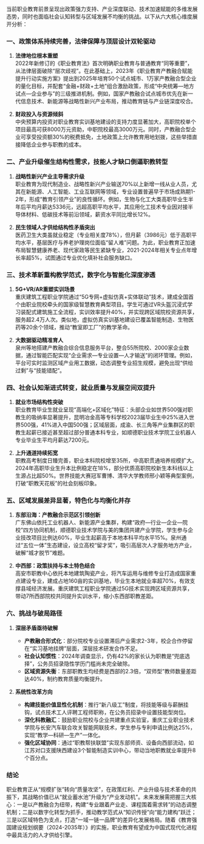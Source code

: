 当前职业教育前景呈现出政策强力支持、产业深度联动、技术加速赋能的多维发展态势，同时也面临社会认知转型与区域发展不均衡的挑战。以下从六大核心维度展开分析：

### 一、政策体系持续完善，法律保障与顶层设计双轮驱动
1. **法律地位根本重塑**  
   2022年新修订的《职业教育法》首次明确职业教育与普通教育“同等重要”，从法律层面破除“层次歧视”。在此基础上，2023年《职业教育产教融合赋能提升行动实施方案》提出到2025年培育50个试点城市、1万家产教融合型企业的量化目标，并配套“金融+财政+土地”组合激励政策，形成“中央统筹—地方试点—企业参与”的三级推进机制。例如，国家产教融合试点城市优先在新一代信息技术、新能源等战略性新兴产业布局，推动教育链与产业链深度咬合。

2. **财政投入与资源倾斜**  
   中央预算内投资对职业教育实训基地建设的支持力度显著加大，高职院校单个项目最高可获8000万元资助，中职院校最高3000万元。同时，产教融合型企业可享受投资额30%的税费抵免，土地政策上允许教育用地划拨，这些举措直接降低企业参与职教的成本。

### 二、产业升级催生结构性需求，技能人才缺口倒逼职教转型
1. **战略性新兴产业主导需求升级**  
   职业教育为现代制造业、战略性新兴产业输送70%以上新增一线从业人员，尤其在新能源、人工智能、工业互联网等领域，专业设置普遍早于市场成熟期1-2年，形成“教育引领产业”的良性循环。例如，生物与化工大类高职毕业生半年后平均月薪达5336元，远超高职平均水平，其应用化工技术专业因对接半导体材料、低碳技术等前沿领域，薪资水平同比增长12%。

2. **民生领域人才供给结构性矛盾突出**  
   医药卫生大类虽就业稳定（专业相关度78%），但月薪（3986元）低于高职平均水平，基层医疗与养老护理岗位面临“留人难”问题。为此，职业教育正加速布局智慧健康养老、现代家政等民生紧缺专业，2021-2024年相关专业点年增长率超5%，试图通过专业优化填补社会服务缺口。

### 三、技术革新重构教学范式，数字化与智能化深度渗透
1. **5G+VR/AR重塑实训场景**  
   重庆建筑工程职业学院通过“5G专网+虚拟仿真+实体联动”技术，建成全国首个由职业院校牵头的国家级智慧教育典型项目。学生可通过VR头盔沉浸式学习装配式建筑施工全流程，实训效率提升40%，并实现跨区域院校资源共享，服务超2.4万人次。类似地，虚拟仿真实训基地建设已覆盖智能制造、生物医药等20余个领域，推动“教室即工厂”的教学革命。

2. **大数据驱动精准育人**  
   泉州等地搭建产教融合综合信息服务平台，整合55所院校、2000家企业数据，通过智能匹配实现“企业需求—专业设置—人才输送”的闭环管理。例如，平台可实时监测区域产业用工数据，动态调整专业招生规模，避免出现“供给过剩”与“技能错配”。

### 四、社会认知渐进式转变，就业质量与发展空间双提升
1. **就业市场结构性突破**  
   职业教育毕业生就业呈现“高端化+区域化”特征：头部企业如世界500强对职教生的吸纳率显著提升，昆明冶金高等专科学校2023届毕业生中25%进入世界500强，41%进入中国500强；区域层面，成渝、长三角等产业集群区的职教生起薪已接近甚至超过部分普通本科专业，如顺德职业技术学院工业机器人专业毕业生平均月薪达7200元。

2. **上升通道持续拓宽**  
   职教高考制度日臻完善，职业本科院校增至35所，中高职贯通培养规模扩大。2024年高职毕业生升本比例稳定在18%，部分优质高职院校新生本科线以上生源占比超50%。世界技能大赛冠军曹博、清华大学教师邢小颖等典型案例，打破“职教天花板”的社会刻板印象。

### 五、区域发展差异显著，特色化与均衡化并存
1. **东部沿海：产教融合示范区引领创新**  
   广东佛山依托工业机器人、新能源产业集群，构建“政府—行业—企业—院校”四方协同机制，顺德职业技术学院与美的集团共建产业学院，学生参与企业技改项目比例达60%，毕业生起薪高于本地本科平均水平15%。泉州通过“五位一体”生态建设，设立高校“留才奖”，吸引高层次人才服务地方产业，破解“城才脱节”难题。

2. **中西部：政策扶持与本土特色结合**  
   高安市职教中心依托本地建筑陶瓷产业，将汽车运用与维修专业打造成国家重点建设专业，建成占地160亩的实训基地，毕业生本地就业率超70%，有效支撑县域经济发展。重庆建筑工程职业学院通过5G技术实现跨区域资源共享，带动7所西部院校共同提升实训水平，缩小东西部职教差距。

### 六、挑战与破局路径
1. **深层矛盾亟待破解**  
   - **产教融合形式化**：部分院校专业设置滞后产业需求2-3年，校企合作停留在“实习基地挂牌”层面，深层技术研发合作不足。  
   - **社会认知惯性**：2024年调查显示，仍有42%的家长认为职教是“兜底选择”，公务员招录隐性学历门槛尚未完全破除。  
   - **区域资源失衡**：东部职教生均经费是西部的2.3倍，“双师型”教师数量差距达40%，制约教育质量均衡提升。

2. **系统性改革方向**  
   - **构建技能价值显性化机制**：推行“新八级工”制度，将技能等级与薪酬挂钩，试点技术工人评聘工程师职称，在公务员招录中设置技能型岗位。  
   - **深化科教融汇**：鼓励职业院校与企业共建重点实验室，重庆工业职业技术学院与长安汽车联合攻关智能网联技术，学生参与专利申请比例达25%，实现“教学—科研—生产”一体化。  
   - **强化区域协同**：通过“职教帮扶联盟”实现东部师资、设备向西部流动，如江苏对口支援陕西建设3个智能制造实训中心，带动当地职教就业率提升8个百分点。

### 结论
职业教育正从“规模扩张”转向“质量攻坚”，在政策红利、产业升级与技术革命的共振下，其战略价值已从“就业蓄水池”升级为“产业发动机”。未来发展需把握三大核心：一是以产教融合为纽带，构建“专业跟着产业走、课程围着需求转”的动态调整机制；二是以数字化转型为抓手，推动教学范式从“知识传授”向“能力建构”跃迁；三是以区域特色为支点，打造“一域一链一品牌”的差异化发展格局。随着《教育强国建设规划纲要（2024-2035年）》的实施，职业教育有望成为中国式现代化进程中最具活力的人才供给引擎。